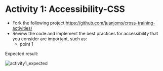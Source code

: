 # Activity 1: Accessibility-CSS

- Fork the following project <https://github.com/juanjoms/cross-training-activities/>
- Review the code and implement the best practices for accessibility that you consider are important, such as:
  - point 1



Expected result:

![activity1_expected](activity1_expected.png)
